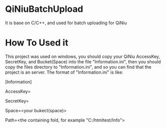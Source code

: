 QiNiuBatchUpload
================

It is base on C/C++, and used for batch uploading for QiNiu
# How To Used it
 This project was used on windows, you should copy your QiNiu AccessKey, SecretKey, and Bucket(Space) into the file 
 "Information.ini", then you should copy the files directory to "Information.ini", and so you can find that the project
 is an server. The format of "Information.ini" is like:
 
 [Information]
 
  AccessKey=<your accesskey>
  
  SecretKey=<your secretkey>
  
  Space=<your bukect(space)>
  
  Path=<the containing fold, for example "C:/htmltest/Info">
  
